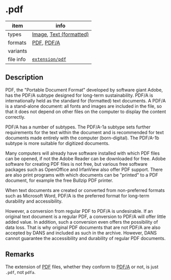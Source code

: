 

# .pdf

item | info
--- | ---
types | [Image](../dataTypes/image.md), [Text (formatted)](../dataTypes/textFormatted.md)
formats | [PDF](../fileFormats/pdf.md), [PDF/A](../fileFormats/pdfa.md)
variants | 
file info | [`extension/pdf`]({{fileinfo}}/pdf)

## Description

PDF, the "Portable Document Format" developed by software giant Adobe, has the PDF/A subtype designed for long-term sustainability. PDF/A is internationally held as the standard for (formatted) text documents. A PDF/A is a stand-alone document: all fonts and images are included in the file, so that it does not depend on other files on the computer to display the content correctly.

PDF/A has a number of subtypes. The PDF/A-1a subtype sets further requirements for the text within the document and is recommended for text documents made entirely with the computer (born-digital). The PDF/A-1b subtype is more suitable for digitized documents.

Many computers will already have software installed with which PDF files can be opened, if not the Adobe Reader can be downloaded for free. Adobe software for creating PDF files is not free, but various free software packages such as OpenOffice and IrfanView also offer PDF support. There are also print programs with which documents can be "printed" to a PDF document, for example the free Bullzip PDF printer.

When text documents are created or converted from non-preferred formats such as Microsoft Word, PDF/A is the preferred format for long-term durability and accessibility.

However, a conversion from regular PDF to PDF/A is undesirable. If an original text document is a regular PDF, a conversion to PDF/A will offer little added value. In addition, such a conversion even offers the possibility of data loss. That is why original PDF documents that are not PDF/A are also accepted by DANS and included as such in the archive. However, DANS cannot guarantee the accessibility and durability of regular PDF documents.

## Remarks

The extension of [PDF](../fileFormats/pdf.md) files, whether they conform
to [PDF/A](../fileFormats/pdfa.md) or not, is just `.pdf`, not `pdfa`.


